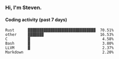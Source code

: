 ### Hi, I'm Steven.

#### Coding activity (past 7 days)
```
Rust      ▓▓▓▓▓▓▓▓▓▓▓▓▓▓▓▓▓▓▓▓▓▓▓▓▓▓▓▓▓▓  70.51%
other     ▓▓▓▓▓▓▓                         16.53%
C         ▓                                4.58%
Bash      ▓                                3.80%
LLVM      ▓                                2.37%
Markdown                                   2.20%
```
